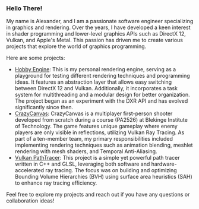 ### Hello There!
My name is Alexander, and I am a passionate software engineer specializing in graphics and rendering. Over the years, I have developed a keen interest in shader programming and lower-level graphics APIs such as DirectX 12, Vulkan, and Apple's Metal. This passion has driven me to create various projects that explore the world of graphics programming.

Here are some projects:
* [Hobby Engine](https://github.com/Mumsfilibaba/DXR-Project/tree/development): This is my personal rendering engine, serving as a playground for testing different rendering techniques and programming ideas. It features an abstraction layer that allows easy switching between DirectX 12 and Vulkan. Additionally, it incorporates a task system for multithreading and a modular design for better organization. The project began as an experiment with the DXR API and has evolved significantly since then.
* [CrazyCanvas](https://github.com/IbexOmega/CrazyCanvas): CrazyCanvas is a multiplayer first-person shooter developed from scratch during a course (PA2526) at Blekinge Institute of Technology. The game features unique gameplay where enemy players are only visible in reflections, utilizing Vulkan Ray Tracing. As part of a ten-member team, my primary responsibilities included implementing rendering techniques such as animation blending, meshlet rendering with mesh shaders, and Temporal Anti-Aliasing.
* [Vulkan PathTracer](https://github.com/Mumsfilibaba/Vulkan-Project/tree/Path-Tracer): This project is a simple yet powerful path tracer written in C++ and GLSL, leveraging both software and hardware-accelerated ray tracing. The focus was on building and optimizing Bounding Volume Hierarchies (BVH) using surface area heuristics (SAH) to enhance ray tracing efficiency.

Feel free to explore my projects and reach out if you have any questions or collaboration ideas!
